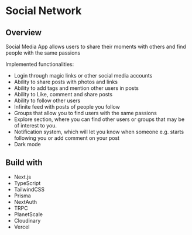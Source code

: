 # Social Network

## Overview

Social Media App allows users to share their moments with others and find people with the same passions

Implemented functionalities:

- Login through magic links or other social media accounts
- Ability to share posts with photos and links
- Ability to add tags and mention other users in posts
- Ability to Like, comment and share posts
- Ability to follow other users
- Infinite feed with posts of people you follow
- Groups that allow you to find users with the same passions
- Explore section, where you can find other users or groups that may be of interest to you.
- Notification system, which will let you know when someone e.g. starts following you or add comment on your post
- Dark mode

## Build with

- Next.js
- TypeScript
- TailwindCSS
- Prisma
- NextAuth
- TRPC
- PlanetScale
- Cloudinary
- Vercel
